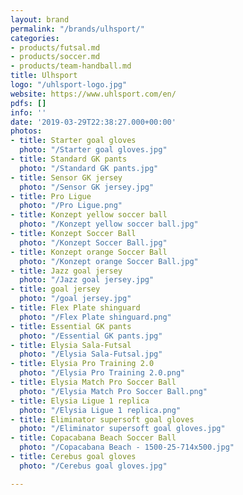 ```yaml
---
layout: brand
permalink: "/brands/ulhsport/"
categories:
- products/futsal.md
- products/soccer.md
- products/team-handball.md
title: Ulhsport
logo: "/uhlsport-logo.jpg"
website: https://www.uhlsport.com/en/
pdfs: []
info: ''
date: '2019-03-29T22:38:27.000+00:00'
photos:
- title: Starter goal gloves
  photo: "/Starter goal gloves.jpg"
- title: Standard GK pants
  photo: "/Standard GK pants.jpg"
- title: Sensor GK jersey
  photo: "/Sensor GK jersey.jpg"
- title: Pro Ligue
  photo: "/Pro Ligue.png"
- title: Konzept yellow soccer ball
  photo: "/Konzept yellow soccer ball.jpg"
- title: Konzept Soccer Ball
  photo: "/Konzept Soccer Ball.jpg"
- title: Konzept orange Soccer Ball
  photo: "/Konzept orange Soccer Ball.jpg"
- title: Jazz goal jersey
  photo: "/Jazz goal jersey.jpg"
- title: goal jersey
  photo: "/goal jersey.jpg"
- title: Flex Plate shinguard
  photo: "/Flex Plate shinguard.png"
- title: Essential GK pants
  photo: "/Essential GK pants.jpg"
- title: Elysia Sala-Futsal
  photo: "/Elysia Sala-Futsal.jpg"
- title: Elysia Pro Training 2.0
  photo: "/Elysia Pro Training 2.0.png"
- title: Elysia Match Pro Soccer Ball
  photo: "/Elysia Match Pro Soccer Ball.png"
- title: Elysia Ligue 1 replica
  photo: "/Elysia Ligue 1 replica.png"
- title: Eliminator supersoft goal gloves
  photo: "/Eliminator supersoft goal gloves.jpg"
- title: Copacabana Beach Soccer Ball
  photo: "/Copacabana Beach - 1500-25-714x500.jpg"
- title: Cerebus goal gloves
  photo: "/Cerebus goal gloves.jpg"

---
```


